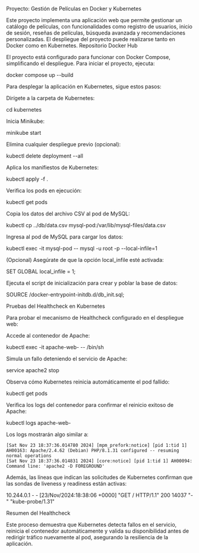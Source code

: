 Proyecto: Gestión de Películas en Docker y Kubernetes

Este proyecto implementa una aplicación web que permite gestionar un catálogo de películas, con funcionalidades como registro de usuarios, inicio de sesión, reseñas de películas, búsqueda avanzada y recomendaciones personalizadas. El despliegue del proyecto puede realizarse tanto en Docker como en Kubernetes.
Repositorio Docker Hub

El proyecto está configurado para funcionar con Docker Compose, simplificando el despliegue. Para iniciar el proyecto, ejecuta:

docker compose up --build

Para desplegar la aplicación en Kubernetes, sigue estos pasos:

Dirígete a la carpeta de Kubernetes:

cd kubernetes

Inicia Minikube:

minikube start

Elimina cualquier despliegue previo (opcional):

kubectl delete deployment --all

Aplica los manifiestos de Kubernetes:

kubectl apply -f .

Verifica los pods en ejecución:

kubectl get pods

Copia los datos del archivo CSV al pod de MySQL:

kubectl cp ../db/data.csv mysql-pod:/var/lib/mysql-files/data.csv

Ingresa al pod de MySQL para cargar los datos:

kubectl exec -it mysql-pod -- mysql -u root -p --local-infile=1

(Opcional) Asegúrate de que la opción local_infile esté activada:

SET GLOBAL local_infile = 1;

Ejecuta el script de inicialización para crear y poblar la base de datos:

SOURCE /docker-entrypoint-initdb.d/db_init.sql;

Pruebas del Healthcheck en Kubernetes

Para probar el mecanismo de Healthcheck configurado en el despliegue web:

Accede al contenedor de Apache:

kubectl exec -it apache-web-<id> -- /bin/sh

Simula un fallo deteniendo el servicio de Apache:

service apache2 stop

Observa cómo Kubernetes reinicia automáticamente el pod fallido:

kubectl get pods

Verifica los logs del contenedor para confirmar el reinicio exitoso de Apache:

kubectl logs apache-web-<id>

Los logs mostrarán algo similar a:

    [Sat Nov 23 18:37:36.014780 2024] [mpm_prefork:notice] [pid 1:tid 1] AH00163: Apache/2.4.62 (Debian) PHP/8.1.31 configured -- resuming normal operations
    [Sat Nov 23 18:37:36.014831 2024] [core:notice] [pid 1:tid 1] AH00094: Command line: 'apache2 -D FOREGROUND'

Además, las líneas que indican las solicitudes de Kubernetes confirman que las sondas de liveness y readiness están activas:

10.244.0.1 - - [23/Nov/2024:18:38:06 +0000] "GET / HTTP/1.1" 200 14037 "-" "kube-probe/1.31"

Resumen del Healthcheck

Este proceso demuestra que Kubernetes detecta fallos en el servicio, reinicia el contenedor automáticamente y valida su disponibilidad antes de redirigir tráfico nuevamente al pod, asegurando la resiliencia de la aplicación.
